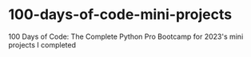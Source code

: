 # 100-days-of-code-mini-projects
 100 Days of Code: The Complete Python Pro Bootcamp for 2023's mini projects I completed
